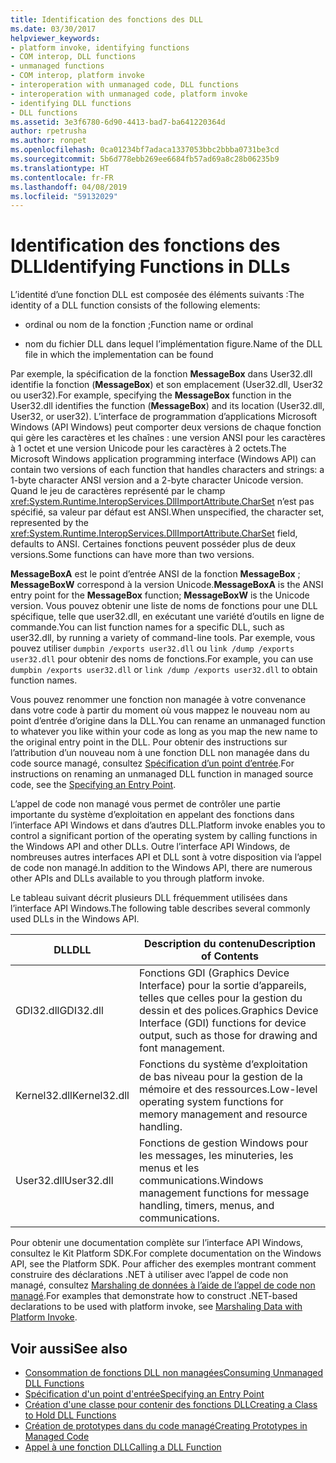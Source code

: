 ```yaml
---
title: Identification des fonctions des DLL
ms.date: 03/30/2017
helpviewer_keywords:
- platform invoke, identifying functions
- COM interop, DLL functions
- unmanaged functions
- COM interop, platform invoke
- interoperation with unmanaged code, DLL functions
- interoperation with unmanaged code, platform invoke
- identifying DLL functions
- DLL functions
ms.assetid: 3e3f6780-6d90-4413-bad7-ba641220364d
author: rpetrusha
ms.author: ronpet
ms.openlocfilehash: 0ca01234bf7adaca1337053bbc2bbba0731be3cd
ms.sourcegitcommit: 5b6d778ebb269ee6684fb57ad69a8c28b06235b9
ms.translationtype: HT
ms.contentlocale: fr-FR
ms.lasthandoff: 04/08/2019
ms.locfileid: "59132029"
---
```

# <a name="identifying-functions-in-dlls"></a><span data-ttu-id="b1632-102">Identification des fonctions des DLL</span><span class="sxs-lookup"><span data-stu-id="b1632-102">Identifying Functions in DLLs</span></span>
<span data-ttu-id="b1632-103">L’identité d’une fonction DLL est composée des éléments suivants :</span><span class="sxs-lookup"><span data-stu-id="b1632-103">The identity of a DLL function consists of the following elements:</span></span>  
  
-   <span data-ttu-id="b1632-104">ordinal ou nom de la fonction ;</span><span class="sxs-lookup"><span data-stu-id="b1632-104">Function name or ordinal</span></span>  
  
-   <span data-ttu-id="b1632-105">nom du fichier DLL dans lequel l’implémentation figure.</span><span class="sxs-lookup"><span data-stu-id="b1632-105">Name of the DLL file in which the implementation can be found</span></span>  
  
 <span data-ttu-id="b1632-106">Par exemple, la spécification de la fonction **MessageBox** dans User32.dll identifie la fonction (**MessageBox**) et son emplacement (User32.dll, User32 ou user32).</span><span class="sxs-lookup"><span data-stu-id="b1632-106">For example, specifying the **MessageBox** function in the User32.dll identifies the function (**MessageBox**) and its location (User32.dll, User32, or user32).</span></span> <span data-ttu-id="b1632-107">L’interface de programmation d’applications Microsoft Windows (API Windows) peut comporter deux versions de chaque fonction qui gère les caractères et les chaînes : une version ANSI pour les caractères à 1 octet et une version Unicode pour les caractères à 2 octets.</span><span class="sxs-lookup"><span data-stu-id="b1632-107">The Microsoft Windows application programming interface (Windows API) can contain two versions of each function that handles characters and strings: a 1-byte character ANSI version and a 2-byte character Unicode version.</span></span> <span data-ttu-id="b1632-108">Quand le jeu de caractères représenté par le champ <xref:System.Runtime.InteropServices.DllImportAttribute.CharSet> n’est pas spécifié, sa valeur par défaut est ANSI.</span><span class="sxs-lookup"><span data-stu-id="b1632-108">When unspecified, the character set, represented by the <xref:System.Runtime.InteropServices.DllImportAttribute.CharSet> field, defaults to ANSI.</span></span> <span data-ttu-id="b1632-109">Certaines fonctions peuvent posséder plus de deux versions.</span><span class="sxs-lookup"><span data-stu-id="b1632-109">Some functions can have more than two versions.</span></span>  
  
 <span data-ttu-id="b1632-110">**MessageBoxA** est le point d’entrée ANSI de la fonction **MessageBox** ; **MessageBoxW** correspond à la version Unicode.</span><span class="sxs-lookup"><span data-stu-id="b1632-110">**MessageBoxA** is the ANSI entry point for the **MessageBox** function; **MessageBoxW** is the Unicode version.</span></span> <span data-ttu-id="b1632-111">Vous pouvez obtenir une liste de noms de fonctions pour une DLL spécifique, telle que user32.dll, en exécutant une variété d’outils en ligne de commande.</span><span class="sxs-lookup"><span data-stu-id="b1632-111">You can list function names for a specific DLL, such as user32.dll, by running a variety of command-line tools.</span></span> <span data-ttu-id="b1632-112">Par exemple, vous pouvez utiliser `dumpbin /exports user32.dll` ou `link /dump /exports user32.dll` pour obtenir des noms de fonctions.</span><span class="sxs-lookup"><span data-stu-id="b1632-112">For example, you can use `dumpbin /exports user32.dll` or `link /dump /exports user32.dll` to obtain function names.</span></span>  
  
 <span data-ttu-id="b1632-113">Vous pouvez renommer une fonction non managée à votre convenance dans votre code à partir du moment où vous mappez le nouveau nom au point d’entrée d’origine dans la DLL.</span><span class="sxs-lookup"><span data-stu-id="b1632-113">You can rename an unmanaged function to whatever you like within your code as long as you map the new name to the original entry point in the DLL.</span></span> <span data-ttu-id="b1632-114">Pour obtenir des instructions sur l’attribution d’un nouveau nom à une fonction DLL non managée dans du code source managé, consultez [Spécification d’un point d’entrée](../../../docs/framework/interop/specifying-an-entry-point.md).</span><span class="sxs-lookup"><span data-stu-id="b1632-114">For instructions on renaming an unmanaged DLL function in managed source code, see the [Specifying an Entry Point](../../../docs/framework/interop/specifying-an-entry-point.md).</span></span>  
  
 <span data-ttu-id="b1632-115">L’appel de code non managé vous permet de contrôler une partie importante du système d’exploitation en appelant des fonctions dans l’interface API Windows et dans d’autres DLL.</span><span class="sxs-lookup"><span data-stu-id="b1632-115">Platform invoke enables you to control a significant portion of the operating system by calling functions in the Windows API and other DLLs.</span></span> <span data-ttu-id="b1632-116">Outre l’interface API Windows, de nombreuses autres interfaces API et DLL sont à votre disposition via l’appel de code non managé.</span><span class="sxs-lookup"><span data-stu-id="b1632-116">In addition to the Windows API, there are numerous other APIs and DLLs available to you through platform invoke.</span></span>  
  
 <span data-ttu-id="b1632-117">Le tableau suivant décrit plusieurs DLL fréquemment utilisées dans l’interface API Windows.</span><span class="sxs-lookup"><span data-stu-id="b1632-117">The following table describes several commonly used DLLs in the Windows API.</span></span>  
  
|<span data-ttu-id="b1632-118">DLL</span><span class="sxs-lookup"><span data-stu-id="b1632-118">DLL</span></span>|<span data-ttu-id="b1632-119">Description du contenu</span><span class="sxs-lookup"><span data-stu-id="b1632-119">Description of Contents</span></span>|  
|---------|-----------------------------|  
|<span data-ttu-id="b1632-120">GDI32.dll</span><span class="sxs-lookup"><span data-stu-id="b1632-120">GDI32.dll</span></span>|<span data-ttu-id="b1632-121">Fonctions GDI (Graphics Device Interface) pour la sortie d’appareils, telles que celles pour la gestion du dessin et des polices.</span><span class="sxs-lookup"><span data-stu-id="b1632-121">Graphics Device Interface (GDI) functions for device output, such as those for drawing and font management.</span></span>|  
|<span data-ttu-id="b1632-122">Kernel32.dll</span><span class="sxs-lookup"><span data-stu-id="b1632-122">Kernel32.dll</span></span>|<span data-ttu-id="b1632-123">Fonctions du système d’exploitation de bas niveau pour la gestion de la mémoire et des ressources.</span><span class="sxs-lookup"><span data-stu-id="b1632-123">Low-level operating system functions for memory management and resource handling.</span></span>|  
|<span data-ttu-id="b1632-124">User32.dll</span><span class="sxs-lookup"><span data-stu-id="b1632-124">User32.dll</span></span>|<span data-ttu-id="b1632-125">Fonctions de gestion Windows pour les messages, les minuteries, les menus et les communications.</span><span class="sxs-lookup"><span data-stu-id="b1632-125">Windows management functions for message handling, timers, menus, and communications.</span></span>|  
  
 <span data-ttu-id="b1632-126">Pour obtenir une documentation complète sur l’interface API Windows, consultez le Kit Platform SDK.</span><span class="sxs-lookup"><span data-stu-id="b1632-126">For complete documentation on the Windows API, see the Platform SDK.</span></span> <span data-ttu-id="b1632-127">Pour afficher des exemples montrant comment construire des déclarations .NET à utiliser avec l’appel de code non managé, consultez [Marshaling de données à l’aide de l’appel de code non managé](../../../docs/framework/interop/marshaling-data-with-platform-invoke.md).</span><span class="sxs-lookup"><span data-stu-id="b1632-127">For examples that demonstrate how to construct .NET-based declarations to be used with platform invoke, see [Marshaling Data with Platform Invoke](../../../docs/framework/interop/marshaling-data-with-platform-invoke.md).</span></span>  
  
## <a name="see-also"></a><span data-ttu-id="b1632-128">Voir aussi</span><span class="sxs-lookup"><span data-stu-id="b1632-128">See also</span></span>

- [<span data-ttu-id="b1632-129">Consommation de fonctions DLL non managées</span><span class="sxs-lookup"><span data-stu-id="b1632-129">Consuming Unmanaged DLL Functions</span></span>](../../../docs/framework/interop/consuming-unmanaged-dll-functions.md)
- [<span data-ttu-id="b1632-130">Spécification d'un point d'entrée</span><span class="sxs-lookup"><span data-stu-id="b1632-130">Specifying an Entry Point</span></span>](../../../docs/framework/interop/specifying-an-entry-point.md)
- [<span data-ttu-id="b1632-131">Création d'une classe pour contenir des fonctions DLL</span><span class="sxs-lookup"><span data-stu-id="b1632-131">Creating a Class to Hold DLL Functions</span></span>](../../../docs/framework/interop/creating-a-class-to-hold-dll-functions.md)
- [<span data-ttu-id="b1632-132">Création de prototypes dans du code managé</span><span class="sxs-lookup"><span data-stu-id="b1632-132">Creating Prototypes in Managed Code</span></span>](../../../docs/framework/interop/creating-prototypes-in-managed-code.md)
- [<span data-ttu-id="b1632-133">Appel à une fonction DLL</span><span class="sxs-lookup"><span data-stu-id="b1632-133">Calling a DLL Function</span></span>](../../../docs/framework/interop/calling-a-dll-function.md)
